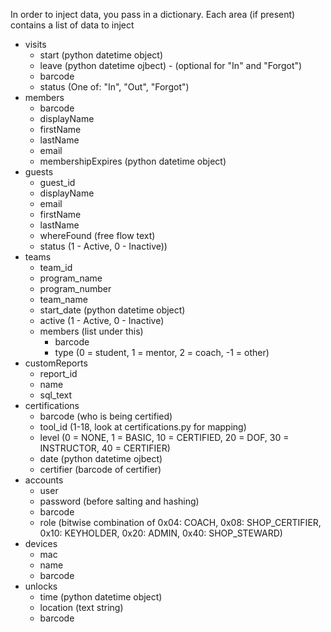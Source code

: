 In order to inject data, you pass in a dictionary.
Each area (if present) contains a list of data to inject

* visits
  * start (python datetime object)
  * leave (python datetime ojbect) - (optional for "In" and "Forgot")
  * barcode
  * status (One of: "In", "Out", "Forgot")
* members
  * barcode
  * displayName
  * firstName
  * lastName
  * email
  * membershipExpires (python datetime object)
* guests
  * guest_id
  * displayName
  * email
  * firstName
  * lastName
  * whereFound  (free flow text)
  * status (1 - Active, 0 - Inactive))
* teams
  * team_id
  * program_name
  * program_number
  * team_name
  * start_date (python datetime object)
  * active (1 - Active, 0 - Inactive)
  * members (list under this)
    * barcode
    * type (0 = student, 1 = mentor, 2 = coach, -1 = other)
* customReports
  * report_id
  * name
  * sql_text
* certifications
  * barcode (who is being certified)
  * tool_id (1-18, look at certifications.py for mapping)
  * level (0 = NONE, 1 = BASIC, 10 = CERTIFIED, 20 = DOF, 30 = INSTRUCTOR, 40 = CERTIFIER)
  * date (python datetime ojbect)
  * certifier (barcode of certifier)
* accounts
  * user
  * password (before salting and hashing)        
  * barcode
  * role (bitwise combination of 0x04: COACH, 0x08: SHOP_CERTIFIER, 0x10: KEYHOLDER, 0x20: ADMIN, 0x40: SHOP_STEWARD)
* devices
  * mac
  * name
  * barcode
* unlocks
  * time (python datetime object)
  * location (text string)
  * barcode

